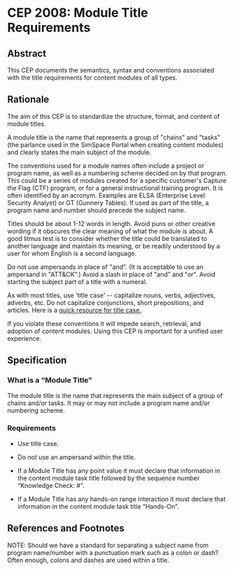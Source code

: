 # CEP 2008: Module Title Requirements


## Abstract

This CEP documents the semantics, syntax and conventions associated with the title requirements for content modules of all types. 

## Rationale

The aim of this CEP is to standardize the structure, format, and content of module titles.

A module title is the name that represents a group of "chains" and "tasks" (the parlance used in the SimSpace Portal when creating content modules) and clearly states the main subject of the module.

The conventions used for a module names often include a project or program name, as well as a numbering scheme decided on by that program. This could be a series of modules created for a specific customer's Capture the Flag (CTF) program, or for a general instructional training program. It is often identified by an acronym. Examples are ELSA (Enterprise Level Security Analyst) or GT (Gunnery Tables). If used as part of the title, a program name and number should precede the subject name.

Titles should be about 1-12 words in length. Avoid puns or other creative wording if it obscures the clear meaning of what the module is about. A good litmus test is to consider whether the title could be translated to another language and maintain its meaning, or be readily understood by a user for whom English is a second language.

Do not use ampersands in place of "and". (It is acceptable to use an ampersand in "ATT&CK".) Avoid a slash in place of "and" and "or". Avoid starting the subject part of a title with a numeral.

As with most titles, use 'title case' -- capitalize nouns, verbs, adjectives, adverbs, etc. Do not capitalize conjunctions, short prepositions, and articles. 
Here is a [quick resource for title case.](https://apastyle.apa.org/style-grammar-guidelines/capitalization/title-case)

If you violate these conventions it will impede search, retrieval, and adoption of content modules. Using this CEP is important for a unified user experience.

## Specification

### What is a “Module Title”

The module title is the name that represents the main subject of a group of chains and/or tasks. It may or may not include a program name and/or numbering scheme.

### Requirements

* Use title case.
* Do not use an ampersand within the title.


* If a Module Title has any point value it must declare that information in the content module task title followed by the sequence number “Knowledge Check: #”.
*  If a Module Title has any hands-on range interaction it must declare that information in the content module task title “Hands-On”.


## References and Footnotes

NOTE: Should we have a standard for separating a subject name from program name/number with a punctuation mark such as a colon or dash? Often enough, colons and dashes are used within a title.